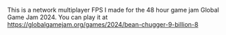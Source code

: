 This is a network multiplayer FPS I made for the 48 hour game jam Global Game Jam 2024. You can play it at https://globalgamejam.org/games/2024/bean-chugger-9-billion-8
